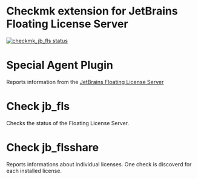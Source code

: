 # Checkmk extension for JetBrains Floating License Server

<a href="https://github.com/jiuka/checkmk_jb_fls/actions"><img alt="checkmk_jb_fls status" src="https://github.com/jiuka/checkmk_jb_fls/workflows/build/badge.svg"></a>

# Special Agent Plugin

Reports information from the [JetBrains Floating License Server](https://www.jetbrains.com/help/license_server/getting_started.html)

# Check jb_fls

Checks the status of the Floating License Server.

# Check jb_flsshare

Reports informations about individual licenses. One check is discoverd for each installed license.
